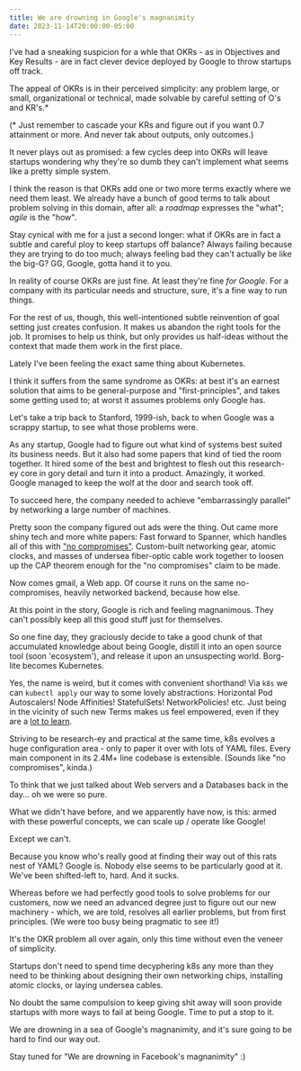 ```yaml
---
title: We are drowning in Google's magnanimity
date: 2023-11-14T20:00:00-05:00
---
```


I've had a sneaking suspicion for a whle that OKRs - as in Objectives and Key
Results - are in fact clever device deployed by Google to throw startups off
track.

The appeal of OKRs is in their perceived simplicity: any problem large, or
small, organizational or technical, made solvable by careful setting of O's and
KR's.*

(* Just remember to cascade your KRs and figure out if you want 0.7 attainment
or more. And never tak about outputs, only outcomes.)

It never plays out as promised: a few cycles deep into OKRs will leave
startups wondering why they're so dumb they can't implement what seems like a
pretty simple system.

I think the reason is that OKRs add one or two more terms exactly where we need
them least. We already have a bunch of good terms to talk about problem solving
in this domain, after all: a _roadmap_ expresses the "what"; _agile_ is the
"how".

Stay cynical with me for a just a second longer: what if OKRs are in fact a subtle
and careful ploy to keep startups off balance? Always failing because they are
trying to do too much; always feeling bad they can't actually be like the big-G?
GG, Google, gotta hand it to you.

In reality of course OKRs are just fine. At least they're fine _for Google_. For
a company with its particular needs and structure, sure, it's a fine way to run
things.

For the rest of us, though, this well-intentioned subtle reinvention of goal
setting just creates confusion. It makes us abandon the right tools for the job.
It promises to help us think, but only provides us half-ideas without the
context that made them work in the first place.

Lately I've been feeling the exact same thing about Kubernetes.

I think it suffers from the same syndrome as OKRs: at best it's an earnest
solution that aims to be general-purpose and "first-principles", and takes some
getting used to; at worst it assumes problems only Google has.

Let's take a trip back to Stanford, 1999-ish, back to when Google was a scrappy
startup, to see what those problems were.

As any startup, Google had to figure out what kind of systems best suited its
business needs. But it also had some papers that kind of tied the room together.
It hired some of the best and brightest to flesh out this research-ey core in
gory detail and turn it into a product. Amazingly, it worked. Google managed to
keep the wolf at the door and search took off.

To succeed here, the company needed to achieve "embarrassingly parallel" by
networking a large number of machines.

Pretty soon the company figured out ads were the thing. Out came more shiny tech
and more white papers: Fast forward to Spanner, which handles all of this with
["no compromises"](https://cloud.google.com/spanner?hl=en). Custom-built
networking gear, atomic clocks, and masses of undersea fiber-optic cable work
together to loosen up the CAP theorem enough for the "no compromises" claim to
be made.

Now comes gmail, a Web app. Of course it runs on the same no-compromises,
heavily networked backend, because how else.

At this point in the story, Google is rich and feeling magnanimous. They can't
possibly keep all this good stuff just for themselves.

So one fine day, they graciously decide to take a good chunk of that accumulated
knowledge about being Google, distill it into an open source tool (soon
'ecosystem'), and release it upon an unsuspecting world. Borg-lite becomes
Kubernetes.

Yes, the name is weird, but it comes with convenient shorthand! Via `k8s` we can
`kubectl apply` our way to some lovely abstractions: Horizontal Pod Autoscalers!
Node Affinities! StatefulSets! NetworkPolicies! etc. Just being in the vicinity
of such new Terms makes us feel empowered, even if they are a [lot to learn][iceberg].

[iceberg]: https://asankov.dev/blog/2022/06/12/demystifying-the-kubernetes-iceberg-part-5/

Striving to be research-ey and practical at the same time, k8s evolves a huge
configuration area - only to paper it over with lots of YAML files. Every main
component in its 2.4M+ line codebase is extensible. (Sounds like "no
compromises", kinda.)

To think that we just talked about Web servers and a Databases back in the
day... oh we were so pure.

What we didn't have before, and we apparently have now, is this: armed with
these powerful concepts, we can scale up / operate like Google!

Except we can't.

Because you know who's really good at finding their way out of this rats nest of
YAML? Google is. Nobody else seems to be particularly good at it. We've been
shifted-left to, hard. And it sucks.

Whereas before we had perfectly good tools to solve problems for our customers,
now we need an advanced degree just to figure out our new machinery - which, we
are told, resolves all earlier problems, but from first principles. (We were too
busy being pragmatic to see it!) 

It's the OKR problem all over again, only this time without even the veneer of
simplicity.

Startups don't need to spend time decyphering k8s any more than they need to be
thinking about designing their own networking chips, installing atomic clocks,
or laying undersea cables.

No doubt the same compulsion to keep giving shit away will soon provide startups
with more ways to fail at being Google. Time to put a stop to it.

We are drowning in a sea of Google's magnanimity, and it's sure going to be hard
to find our way out.

Stay tuned for "We are drowning in Facebook's magnanimity" :)
